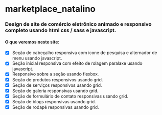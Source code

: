 # marketplace_natalino


### Design de site de comércio eletrônico animado e responsivo completo usando html css / sass e javascript.


#### O que veremos neste site:

- [x] Seção de cabeçalho responsiva com ícone de pesquisa e alternador de menu usando javascript.
- [x] Seção inicial responsiva com efeito de rolagem paralaxe usando javascript.
- [x] Responsivo sobre a seção usando flexbox.
- [x] Seção de produtos responsivos usando grid.
- [x] Seção de serviços responsivos usando grid.
- [x] Seção de galeria responsivas usando grid.
- [x] Seção de formulário de contato responsivas usando grid.
- [x] Seção de blogs responsivas usando grid.
- [x] Seção de rodapé responsivas usando grid.
